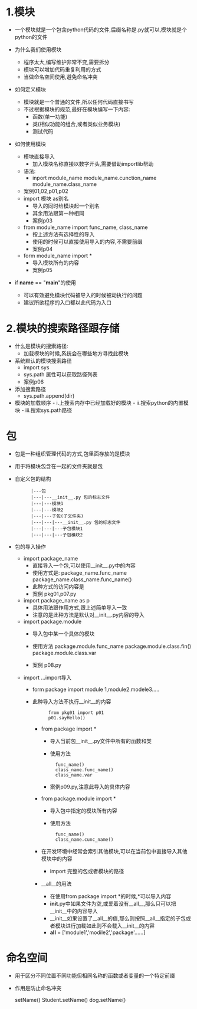 # 1.模块
- 一个模块就是一个包含python代码的文件,后缀名称是.py就可以,模块就是个python的文件
- 为什么我们使用模块
    - 程序太大,编写维护非常不变,需要拆分
    - 模块可以增加代码重复利用的方式
    - 当做命名空间使用,避免命名冲突
    
- 如何定义模块
    - 模块就是一个普通的文件,所以任何代码直接书写
    - 不过根据模块的规范,最好在模块编写一下内容:
        - 函数(单一功能)
        - 类(相似功能的组合,或者类似业务模块)
        - 测试代码
- 如何使用模块
    - 模块直接导入
        - 加入模块名称直接以数字开头,需要借助importlib帮助
    - 语法:
        - inport module_name module_name.cunction_name module_name.class_name
    - 案例01,02,p01,p02
   - import 模块 as别名
        - 导入的同时给模块起一个别名
        - 其余用法跟第一种相同
        - 案例p03
    - from module_name import func_name, class_name
        - 按上述方法有选择性的导入
        - 使用的时候可以直接使用导入的内容,不需要前缀
        - 案例p04
    - form module_name import *
        - 导入模块所有的内容
        - 案例p05
- if __name__ == "__main__"的使用
    - 可以有效避免模块代码被导入的时候被动执行的问题
    - 建议所欲程序的入口都以此代码为入口
# 2.模块的搜索路径跟存储
   - 什么是模块的搜索路径:
        - 加载模块的时候,系统会在哪些地方寻找此模块
   - 系统默认的模块搜索路径
        - import sys
        - sys.path 属性可以获取路径列表
        - 案例p06
   - 添加搜索路径
        - sys.path.append(dir)
   - 模块的加载顺序
    - i.上搜索内存中已经加载好的模块
    - ii.搜索python的内置模块
    - iii.搜索sys.path路径
    
# 包
- 包是一种组织管理代码的方式,包里面存放的是模块
- 用于将模块包含在一起的文件夹就是包
- 自定义包的结构

            |---包
            |---|---__init__.py 包的标志文件
            |---|---模块1
            |---|---模块2
            |---|---子包(子文件夹)
            |---|---|---__init__.py 包的标志文件
            |---|---|---子包模块1
            |---|---|---子包模块2
            
- 包的导入操作
    - import package_name
        - 直接导入一个包,可以使用__init__.py中的内容
        - 使用方式是:
            package_name.func_name
            package_name.class_name.func_name()
        - 此种方式的访问内容是
        - 案例 pkg01,p07.py
    - import package_name as p
        - 具体用法跟作用方式,跟上述简单导入一致
        - 注意的是此种方法是默认对__init__.py内容的导入
    - import package.module
        - 导入包中某一个具体的模块
        - 使用方法
                package.module.func_name
                package.module.class.fin()
                package.module.class.var
                
        - 案例 p08.py
    - import ...import导入
        - form package import module 1,module2.modele3.....
        - 此种导入方法不执行__init__的内容
                
                    from pkg01 import p01
                    p01.sayHello()
                    
            - from package import *
                - 导入当前包__init__.py文件中所有的函数和类
                - 使用方法
                    
                        func_name()
                        class_name.func_name()
                        class_name.var
                        
                - 案例p09.py,注意此导入的具体内容
             
            - from package.module import *
                - 导入包中指定的模块所有内容
                - 使用方法
                
                        func_name()
                        class_name.cunc_name()
                        
            - 在开发环境中经常会索引其他模块,可以在当前包中直接导入其他模块中的内容
                - import 完整的包或者模块的路径
                
            - __all__的用法
                - 在使用from package import *的时候,*可以导入内容
                - __init__.py中如果文件为空,或爱着没有__all__,那么只可以把__init__中的内容导入
                - __init__如果设置了__all__的值,那么则按照__all__指定的子包或者模块进行加载如此则不会载入__init__的内容
                - __all__ = ['module1','modile2','package'......]
              
# 命名空间
   - 用于区分不同位置不同功能但相同名称的函数或者变量的一个特定前缀
   - 作用是防止命名冲突
   
   
        setName()
        Student.setName()
        dog.setName()
            
            
